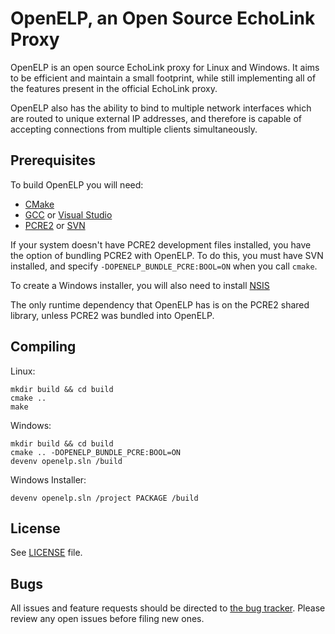OpenELP, an Open Source EchoLink Proxy
======================================

OpenELP is an open source EchoLink proxy for Linux and Windows. It aims to be
efficient and maintain a small footprint, while still implementing all of the
features present in the official EchoLink proxy.

OpenELP also has the ability to bind to multiple network interfaces which are
routed to unique external IP addresses, and therefore is capable of accepting
connections from multiple clients simultaneously.

Prerequisites
-------------
To build OpenELP you will need:
* [CMake](https://cmake.org/)
* [GCC](https://gcc.gnu.org/) or [Visual Studio](http://aka.ms/vs2015)
* [PCRE2](http://www.pcre.org/) or [SVN](https://subversion.apache.org/)

If your system doesn't have PCRE2 development files installed, you have the
option of bundling PCRE2 with OpenELP. To do this, you must have SVN installed,
and specify `-DOPENELP_BUNDLE_PCRE:BOOL=ON` when you call `cmake`.

To create a Windows installer, you will also need to install
[NSIS](http://nsis.sourceforge.net/)

The only runtime dependency that OpenELP has is on the PCRE2 shared library,
unless PCRE2 was bundled into OpenELP.

Compiling
---------
Linux:

    mkdir build && cd build
    cmake ..
    make

Windows:

    mkdir build && cd build
    cmake .. -DOPENELP_BUNDLE_PCRE:BOOL=ON
    devenv openelp.sln /build

Windows Installer:

    devenv openelp.sln /project PACKAGE /build

License
-------
See [LICENSE](./LICENSE) file.

Bugs
----
All issues and feature requests should be directed to
[the bug tracker](https://github.com/cottsay/openelp/issues). Please review any
open issues before filing new ones.

